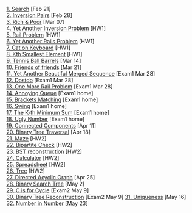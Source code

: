 [1. Search](https://www.hackerrank.com/110-spring-ids-lab-feb-21) [Feb 21]  
[2. Inversion Pairs](https://www.hackerrank.com/110-spring-ids-lab-feb-28) [Feb 28]  
[3. Rich & Poor](https://www.hackerrank.com/110-spring-ids-lab-mar-07) [Mar 07]  
[4. Yet Another Inversion Problem](https://www.hackerrank.com/110-spring-ids-homework-1) [HW1]  
[5. Rail Problem](https://www.hackerrank.com/110-spring-ids-homework-1) [HW1]  
[6. Yet Another Rails Problem](https://www.hackerrank.com/110-spring-ids-homework-1) [HW1]  
[7. Cat on Keyboard](https://www.hackerrank.com/110-spring-ids-homework-1) [HW1]  
[8. Kth Smallest Element](https://www.hackerrank.com/110-spring-ids-homework-1) [HW1]  
[9. Tennis Ball Barrels](https://www.hackerrank.com/110-spring-ids-lab-mar-14) [Mar 14]  
[10. Friends of friends](https://www.hackerrank.com/110-spring-ids-lab-mar-21) [Mar 21]  
[11. Yet Another Beautiful Merged Sequence](https://www.hackerrank.com/110-spring-ids-exam-1-in-class) [Exam1 Mar 28]  
[12. Dostdo](https://www.hackerrank.com/110-spring-ids-exam-1-in-class) [Exam1 Mar 28]  
[13. One More Rail Problem](https://www.hackerrank.com/110-spring-ids-exam-1-in-class) [Exam1 Mar 28]  
[14. Annoying Queue](https://www.hackerrank.com/110-spring-ids-exam-exam-1-at-home) [Exam1 home]  
[15. Brackets Matching](https://www.hackerrank.com/110-spring-ids-exam-exam-1-at-home) [Exam1 home]  
[16. Swing](https://www.hackerrank.com/110-spring-ids-exam-exam-1-at-home) [Exam1 home]  
[17. The K-th Minimum Sum](https://www.hackerrank.com/110-spring-ids-exam-exam-1-at-home) [Exam1 home]  
[18. Ugly Number](https://www.hackerrank.com/110-spring-ids-exam-exam-1-at-home) [Exam1 home]  
[19. Connected Components](https://www.hackerrank.com/110-spring-ids-lab-apr-11) [Apr 11]  
[20. Binary Tree Traversal](https://www.hackerrank.com/110-spring-ids-lab-apr-18) [Apr 18]  
[21. Maze](https://www.hackerrank.com/110-spring-ids-homework-2) [HW2]  
[22. Bipartite Check](https://www.hackerrank.com/110-spring-ids-homework-2) [HW2]  
[23. BST reconstruction](https://www.hackerrank.com/110-spring-ids-homework-2) [HW2]  
[24. Calculator](https://www.hackerrank.com/110-spring-ids-homework-2) [HW2]  
[25. Spreadsheet](https://www.hackerrank.com/110-spring-ids-homework-2) [HW2]  
[26. Tree](https://www.hackerrank.com/110-spring-ids-homework-2) [HW2]  
[27. Directed Acyclic Graph](https://www.hackerrank.com/110-spring-ids-lab-apr-25) [Apr 25]  
[28. Binary Search Tree](https://www.hackerrank.com/110-spring-ids-lab-may-02) [May 2]  
[29. C is for Cycle](https://www.hackerrank.com/110-spring-ids-exam-2-in-class) [Exam2 May 9]  
[30. Binary Tree Reconstruction](https://www.hackerrank.com/110-spring-ids-exam-2-in-class)   [Exam2 May 9] 
[31. Uniqueness](https://www.hackerrank.com/110-spring-ids-lab-may-16) [May 16]  
[32. Number in Number](https://www.hackerrank.com/110-spring-ids-lab-may-23) [May 23]  